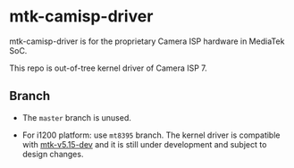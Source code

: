 # mtk-camisp-driver

mtk-camisp-driver is for the proprietary Camera ISP hardware in MediaTek SoC.

This repo is out-of-tree kernel driver of Camera ISP 7.

## Branch

- The `master` branch is unused.

- For i1200 platform: use `mt8395` branch. The kernel driver is compatible with [mtk-v5.15-dev](https://gitlab.com/mediatek/aiot/bsp/linux/-/tree/mtk-v5.15-dev) and it is still under development and subject to design changes.

